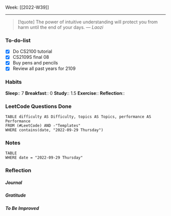 Week: [[2022-W39]]
- - -
>[!quote]
> The power of intuitive understanding will protect you from harm until the end of your days.
> — <cite>Laozi</cite>

### To-do-list
- [x] Do CS2100 tutorial
- [x] CS2109S final 08
- [x] Buy pens and pencils
- [x] Review all past years for 2109

### Habits
**Sleep**:: 7
**Breakfast**:: 0
**Study**:: 1.5
**Exercise**:: 
**Reflection**:: 

### LeetCode Questions Done
```dataview
TABLE difficulty AS Difficulty, topics AS Topics, performance AS Performance
FROM (#LeetCode) AND -"Templates"
WHERE contains(date, "2022-09-29 Thursday") 
```

### Notes
```dataview
TABLE
WHERE date = "2022-09-29 Thursday"
```

### Reflection
##### Journal
##### Gratitude
##### To Be Improved